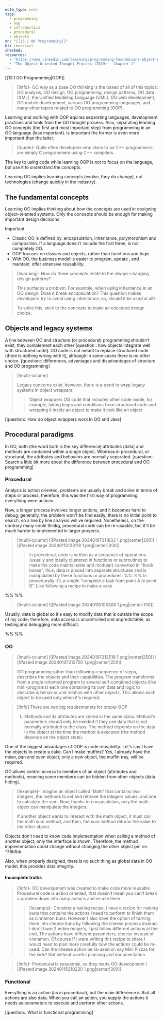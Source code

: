 ```yaml
---
note_type: note
tags:
  - programming
  - oop
  - introduction
  - procedural
  - objects
mn: "[[13.1 OO Programming]]"
kt: theorical
checked: 
resources:
  - "https://www.linkedin.com/learning/programming-foundations-object-oriented-design-3/object-oriented-thinking?resume=false&u=75841506"
  - "The Object-Oriented Thought Process (2019) - Chapter 1"
---
```

[[13.1 OO Programming|OOP]]

>[!info]- OO way as a base
>OO thinking is the based of all of this topics: OO analysis, OO design, OO programming, design patterns, OO data (XML), the Unified Modeling Language (UML), OO web development, OO mobile development, various OO programming languages, and many other topics related to OO programming (OOP).

Learning and working with OOP equires separating languages, development practices and tools from the OO thought process. Also, separating learning OO concepts (the first and most important step) from programming in an OO language  (less important). is important the former is even more important than the latter. 

>[!quote]- 
>Quite often developers who claim to be C++ programmers are simply C programmers using C++ compilers.

The key to using code while learning OOP is not to focus on the language, but use it to understand the concepts. 

Learning OO implies learning concepts (evolve, they do change), not technologies (change quickly in the industry).
## The fundamental concepts
Learning OO implies thinking about how the concepts are used in designing object-oriented systems. Only the concepts should be enough for making important design decisions. 

>[!important]
>- Classic OO is defined by: encapsulation, inheritance, polymorphism and composition. If a language doesn't include the first three, is not completely OO.
>- OOP focuses on classes and objects, rather than functions and logic. 
>- With OO, the business model is easier to program, update , and maintain; offer extensive reusability.

>[!warning]- How do these concepts relate to the always-changing design patterns?
>
>This surfaces a problem. For example, when using inheritance in an OO design. Does it break encapsulation? This question makes developers try to avoid using inheritance, so, should it be used at all? 
>
>To solve this, stick to the concepts to make an educated design choice. 
## Objects and legacy systems
A line between OO and structure (or procedural) programming shouldn't exist, they complement each other [question:: how objects integrate well with structured code]. OO code is not meant to replace structured code (there is nothing wrong with it), although in some cases there is no other choice. [question:: differences, advantages and disadvantages of structure and OO programming]

>[!multi-column]
>
>Legacy concerns exist, however, there is a trend to wrap legacy systems in object wrappers.  
>
>>Object wrappers
>>OO code that includes other code inside, for example, taking loops and conditions from structured code and wrapping it inside an object to make it look like an object 

[question:: How do object wrappers work in OO and Java]

## Procedural paradigms
In OO, both (the word both is the key difference) attributes (data) and methods are contained within a single object. Whereas in procedural, or structural, the attributes and behaviors are normally separated. [question:: Search a little bit more about the difference between procedural and OO programming]
### Procedural
Analysis is action oriented, problems are usually break and solve in terms of steps or process, therefore, this was the first way of programming, everything were actions. 

Now, a longer process involves longer actions, and it becomes hard to debug; generally, the problem won't be find easily, there is no initial point to search, so a line by line analysis will ve required. Nonetheless, on the contrary many could thinkg, procedural code can be re-usaable, but it'll be much harder to implemented in larger proyects. 

>[!multi-column]
>![[Pasted image 20240107211803 1.png|center|200]]
![[Pasted image 20240110103118 1.png|center|200]]
>
>>In procedural, code is written as a sequence of operations (usually and ideally clustered in functions or subroutines to make the code maintainable and modular) converted in "black boxes", thus, data is placed into separate structures and is manipulated by these functions or procedures. 
>%% %%
>In procedurally it's a simple "complete a task from point A to point B". Like following a recipe to make a cake. 

%% %%
>[!multi-column]
>![[Pasted image 20240110105308 1.png|center|100]]
>
Usually, data is global so it's easy to modify data that is outside the scope of my code; therefore, data access is uncontrolled and unpredictable, as testing and debugging more difficult.   

%% %%
### OO

>[!multi-column]
>![[Pasted image 20240107212519 1.png|center|250]]
>![[Pasted image 20240107212756 1.png|center|250]]
>
>OO programming rather than following a sequence of steps, describes the objects and their capabilities. The program transforms from a single-oriented program to several self-contained objects (like mini-programs) each one containing its own data and logic to describe is behavior and relation with other objects.
>This allows each object to be used only when it's required. 

>[!info]
>There are two big requiremenets for proper OOP:
>1. Methods and its attributes are stored in the same class. Method's parameters should only be needed if they use data that is not normally attributed to the class. The method depends on the data in the object at the time the method is executed (the method depends on the object state).

One of the biggest advantages of OOP is code reusability. Let's say I have the objects to create a cake. Can I make muffins? Yes, I already have the mixer, pan and oven object; only a new object, the muffin tray, will be required. 

OO allows control access to members of an object (attributes and methods), meaning some members can be hidden from other objects (data hiding). 

>[!example]-
>Imagine an object called 'Math' that contains two integers, the methods to set and retrieve the integers values, and one to calculate the sum. Now, thanks to encapsulation, only the math object can manipulate the integers.
>
>If another object wants to interact with the math object, it must call the math sum method, and then, the sum method returns the value to the other object.  

Objects don't need to know code implementation when calling a method of another object, only the interface is shown. Therefore, the method implementation could change without changing the other object per se.   ^78b1bb

Also, when properly designed, there is no such thing as global data in OO model, this provides data integrity.  
#### Incomplete truths
>[!info]- OO development was created to make code more reusable
>Procedural code is action oriented, that doesn't mean you can't break a problem down into many actions and re-use them.
>>[!example]-
>>Consider a baking recipe, I have a recipe for making buns that contains the actions I need to perform to finish them as cinnamon buns. However I also have the option of turning them into cheese buns by following the cheese process instead. I don't have 2 entire recipe's, I just follow different actions at the end, The actions have different parameters, cheese instead of cinnamon.
>>Of course If I were writing this recipe to share I would need to plan more carefully how the actions could be re-used. Can the cheese action be re-used on say Mini Pizzas for the kids? Not without careful planning and documentation 

>[!info]- Procedural is sequential, so they made OO development
>![[Pasted image 20240116210220 1.png|center|300]]
### Functional
Everything is an action (as in procedural), but the main difference is that all actions are also data. When you call an action, you supply the actions it needs as parameters to execute and perform other actions.  

[question:: What is functional programming]